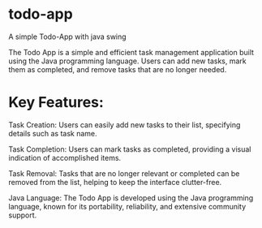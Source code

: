 # todo-app
A simple Todo-App with java swing

The Todo App is a simple and efficient task management application built using the Java programming language. Users can add new tasks, mark them as completed, and remove tasks that are no longer needed.

# Key Features:

Task Creation: Users can easily add new tasks to their list, specifying details such as task name.

Task Completion: Users can mark tasks as completed, providing a visual indication of accomplished items.

Task Removal: Tasks that are no longer relevant or completed can be removed from the list, helping to keep the interface clutter-free.

Java Language: The Todo App is developed using the Java programming language, known for its portability, reliability, and extensive community support.
